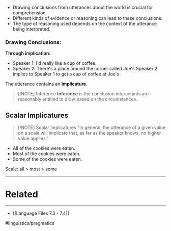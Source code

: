 - Drawing conclusions from utterances about the world is crucial for comprehension.
- Different kinds of evidence or reasoning can lead to these conclusions.
- The type of reasoning used depends on the context of the utterance being interpreted.
### Drawing Conclusions:

**Through implication:**
- Speaker 1: I'd really like a cup of coffee.
- Speaker 2: There's a place around the corner called Joe's
Speaker 2 implies to Speaker 1 to get a cup of coffee at Joe's

The utterance contains an **implicature**.

> [!NOTE] Inference
> **Inference** is the conclusion interactants are reasonably entitled to draw based on the circumstances.

## Scalar Implicatures

> [!NOTE] Scalar Implicatures
> "In general, the utterance of a given value on a scale will implicate that, as far as the speaker knows, no higher value applies."

- All of the cookies were eaten.
- Most of the cookies were eaten.
- Some of the cookies were eaten.

Scale: all > most > some

---
# Related
---
- [[Language Files 7.3 - 7.4]]



#linguistics/pragmatics 